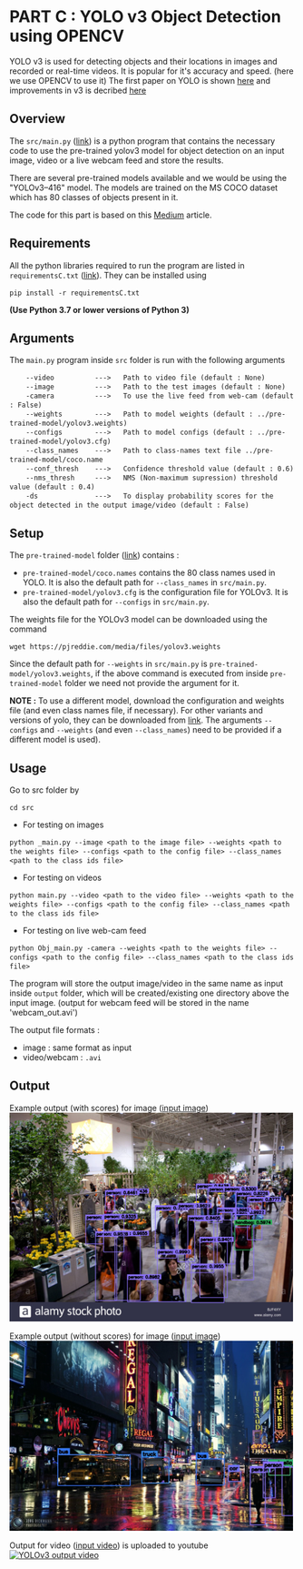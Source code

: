 # PART C : YOLO v3 Object Detection using OPENCV
YOLO v3 is used for detecting objects and their locations in images and recorded or real-time videos. It is popular for it's accuracy and speed. (here we use OPENCV to use it)
The first paper on YOLO is shown <a href="https://arxiv.org/pdf/1506.02640.pdf">here</a> and improvements in v3 is decribed <a href="https://arxiv.org/pdf/1506.02640.pdf">here</a>

## Overview
The `src/main.py` ([link](src/main.py)) is a python program that contains the necessary code to use the pre-trained yolov3 model for object detection on an input image, video or a live webcam feed and store the results.

There are several pre-trained models available and we would be using the "YOLOv3–416" model. The models are trained on the MS COCO dataset which has 80 classes of objects present in it.

The code for this part is based on this [Medium](https://towardsdatascience.com/object-detection-using-yolov3-9112006d1c73) article.

## Requirements
All the python libraries required to run the program are listed in `requirementsC.txt` ([link](requirementsC.txt)).
They can be installed using 
```shell
pip install -r requirementsC.txt
```
**(Use Python 3.7 or lower versions of Python 3)**

## Arguments
The `main.py` program inside `src` folder is run with the following arguments
```shell
    --video          --->   Path to video file (default : None)
    --image          --->   Path to the test images (default : None)
    -camera          --->   To use the live feed from web-cam (default : False)
    --weights        --->   Path to model weights (default : ../pre-trained-model/yolov3.weights)
    --configs        --->   Path to model configs (default : ../pre-trained-model/yolov3.cfg)
    --class_names    --->   Path to class-names text file ../pre-trained-model/coco.name
    --conf_thresh    --->   Confidence threshold value (default : 0.6)
    --nms_thresh     --->   NMS (Non-maximum supression) threshold value (default : 0.4)
    -ds              --->   To display probability scores for the object detected in the output image/video (default : False)   
```

## Setup
The `pre-trained-model` folder ([link](pre-trained-model)) contains :
- `pre-trained-model/coco.names` contains the 80 class names used in YOLO. It is also the default path for `--class_names` in `src/main.py`.
- `pre-trained-model/yolov3.cfg` is the configuration file for YOLOv3. It is also the default path for `--configs` in `src/main.py`.

The weights file for the YOLOv3 model can be downloaded using the command 
```shell
wget https://pjreddie.com/media/files/yolov3.weights
``` 
Since the default path for `--weights` in `src/main.py` is `pre-trained-model/yolov3.weights`, if the above command is executed from inside `pre-trained-model` folder we need not provide the argument for it.

**NOTE :** To use a different model, download the configuration and weights file (and even class names file, if necessary). For other variants and versions of yolo, they can be downloaded from [link](https://pjreddie.com/darknet/yolo/). The arguments `--configs` and `--weights` (and even `--class_names`) need to be provided if a different model is used).

## Usage
Go to src folder by
```shell
cd src
```

* For testing on images  
```shell
python _main.py --image <path to the image file> --weights <path to the weights file> --configs <path to the config file> --class_names <path to the class ids file>
```

* For testing on videos  
```shell
python main.py --video <path to the video file> --weights <path to the weights file> --configs <path to the config file> --class_names <path to the class ids file>
```

* For testing on live web-cam feed  
```shell
python Obj_main.py -camera --weights <path to the weights file> --configs <path to the config file> --class_names <path to the class ids file>
```

The program will store the output image/video in the same name as input inside `output` folder, which will be created/existing one directory above the input image. (output for webcam feed will be stored in the name 'webcam_out.avi')

The output file formats :
- image : same format as input
- video/webcam :   `.avi`

## Output
Example output (with scores) for image ([input image](input/input1.png))
<img src ='output/input1.png' width = 500>

Example output (without scores) for image ([input image](input/input2.jpg))
<img src ='output/input2.jpg' width = 500>

Output for video ([input video](input/video1.mp4)) is uploaded to youtube
<a href="https://youtu.be/TpRf-LY3k4c" target="_blank"><img src="http://img.youtube.com/vi/TpRf-LY3k4c/0.jpg" 
alt="YOLOv3 output video" width="500"/></a>
